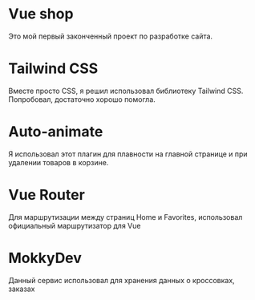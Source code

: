 # Vue shop
Это мой первый законченный проект по разработке сайта.

# Tailwind CSS
Вместе просто CSS, я решил использовал библиотеку Tailwind CSS. Попробовал, достаточно хорошо помогла. 

# Auto-animate 
Я использовал этот плагин для плавности на главной странице и при удалении товаров в корзине.

# Vue Router
Для маршрутизации между страниц Home и Favorites, использовал официальный маршрутизатор для Vue

# MokkyDev
Данный сервис использовал для хранения данных о кроссовках, заказах 
